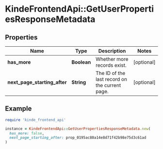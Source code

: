 # KindeFrontendApi::GetUserPropertiesResponseMetadata

## Properties

| Name | Type | Description | Notes |
| ---- | ---- | ----------- | ----- |
| **has_more** | **Boolean** | Whether more records exist. | [optional] |
| **next_page_starting_after** | **String** | The ID of the last record on the current page. | [optional] |

## Example

```ruby
require 'kinde_frontend_api'

instance = KindeFrontendApi::GetUserPropertiesResponseMetadata.new(
  has_more: false,
  next_page_starting_after: prop_0195ac80a14e8d71f42b98e75d3c61ad
)
```

